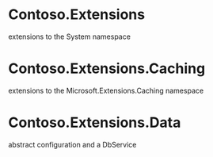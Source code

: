 # Contoso.Extensions
extensions to the System namespace

# Contoso.Extensions.Caching
extensions to the Microsoft.Extensions.Caching namespace

# Contoso.Extensions.Data
abstract configuration and a DbService

